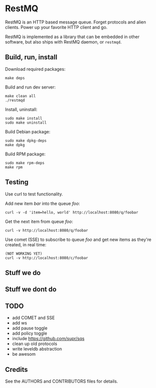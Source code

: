 # RestMQ

RestMQ is an HTTP based message queue. Forget protocols and alien clients.
Power up your favorite HTTP client and go.

RestMQ is implemented as a library that can be embedded in other software,
but also ships with RestMQ daemon, or `restmqd`.

## Build, run, install

Download required packages:

	make deps

Build and run dev server:

	make clean all
	./restmqd

Install, uninstall:

	sudo make install
	sudo make uninstall

Build Debian package:

	sudo make dpkg-deps
	make dpkg

Build RPM package:

	sudo make rpm-deps
	make rpm

## Testing

Use curl to test functionality.

Add new item *bar* into the queue *foo*:

	curl -v -d 'item=hello, world' http://localhost:8080/q/foobar

Get the next item from queue *foo*:

	curl -v http://localhost:8080/q/foobar

Use comet (SSE) to subscribe to queue *foo* and get new items as they're
created, in real time:

	(NOT WORKING YET)
	curl -v http://localhost:8080/c/foobar


## Stuff we do

## Stuff we dont do

## TODO

- add COMET and SSE
- add ws
- add pause toggle
- add policy toggle
- include https://github.com/supr/sqs
- clean up old protocols
- write leveldb abstraction
- be awesom

## Credits

See the AUTHORS and CONTRIBUTORS files for details.
